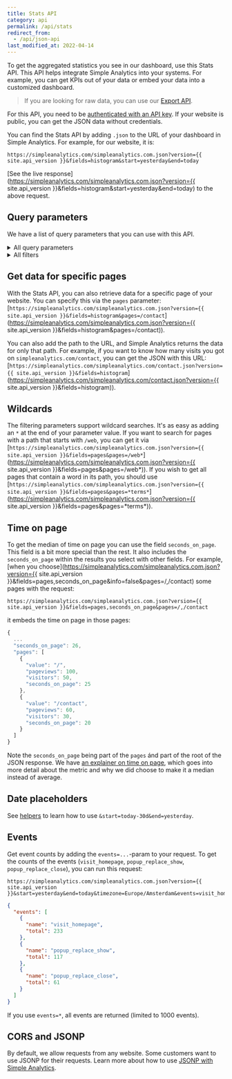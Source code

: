 ```yaml
---
title: Stats API
category: api
permalink: /api/stats
redirect_from:
  - /api/json-api
last_modified_at: 2022-04-14
---
```


To get the aggregated statistics you see in our dashboard, use this Stats API. This API helps integrate Simple Analytics into your systems. For example, you can get KPIs out of your data or embed your data into a customized dashboard.

> If you are looking for raw data, you can use our [Export API](/api/export-data-points).

For this API, you need to be [authenticated with an API key](/api/authenticate). If your website is public, you can get the JSON data without credentials.

You can find the Stats API by adding `.json` to the URL of your dashboard in Simple Analytics. For example, for our website, it is:

```
https://simpleanalytics.com/simpleanalytics.com.json?version={{ site.api_version }}&fields=histogram&start=yesterday&end=today
```

[See the live response](https://simpleanalytics.com/simpleanalytics.com.json?version={{ site.api_version }}&fields=histogram&start=yesterday&end=today) to the above request.

## Query parameters

We have a list of query parameters that you can use with this API.

<details>
<summary>All query parameters</summary>
<div markdown="1">

The complete list of all query params you can use with the latest Stats API.

- `version` the version of the API (the latest version is `{{ site.api_version }}`)
- `start` the start date with this format `YYYY-MM-DD` (defaults to 1 month ago)
- `end` the end data with above format (defaults to today)
- `limit` a limit for the fields (1-1000)
- `timezone` a valid time zone like `Europe/Amsterdam` (with capitals)
- `info` shows more information about fields in the response (defaults to true)
- `callback` wraps the response in a callback for [JSONP](https://en.wikipedia.org/wiki/JSONP)
- [`events` a list of specified events and how much they occurred](#events)
- `interval` for histogram field: `hour`, `day`, `week`, `month`, or `year` (`hour` added in version 6)
- `fields` a comma seperated list of fields you want to get returned:
  - `pageviews` the total amount of page views in the specified period
  - `visitors` the total amount of visitors (unique page views) in the specified period
  - `histogram` an array with page views and visitors per day
  - `pages` a comma seperated list of pages you want to get stats for
  - `countries` a list of country codes
  - `referrers` a list of referrers (normalized)
  - `utm_sources` a list of UTM sources
  - `utm_mediums` a list of UTM mediums
  - `utm_campaigns` a list of UTM campaigns
  - `utm_contents` a list of UTM contents
  - `utm_terms` a list of UTM terms
  - `browser_names` a list of browser names
  - `os_names` a list of OS names
  - `device_types` a list of device types (mobile, tablet, desktop, tv)
  - `seconds_on_page` the median of seconds a visitor spent on the page ([see more](#time-on-page))

</div>
</details>

<details>
<summary>All filters</summary>
<div markdown="1">

You can filter the returned data. Here is the list of filters you can use.

- `page` filter by a page
- `pages` filter by a comma separated list of pages (`/contact,/product/*`)
- `country` filter by a country code
- `referrer` filter by a referrer (normalized)
- `utm_source` filter by a UTM source
- `utm_medium` filter by a UTM medium
- `utm_campaign` filter by a UTM campaign
- `utm_content` filter by a UTM content
- `utm_term` filter by a UTM term
- `browser_name` filter by a browser name
- `os_name` filter by a OS name
- `device_type` filter by a device type (mobile, tablet, desktop, tv)

These filters don't have effect on the `events` query parameter.

</div>
</details>

## Get data for specific pages

With the Stats API, you can also retrieve data for a specific page of your website. You can specify this via the `pages` parameter: [`https://simpleanalytics.com/simpleanalytics.com.json?version={{ site.api_version }}&fields=histogram&pages=/contact`](https://simpleanalytics.com/simpleanalytics.com.json?version={{ site.api_version }}&fields=histogram&pages=/contact)).

You can also add the path to the URL, and Simple Analytics returns the data for only that path. For example, if you want to know how many visits you got on `simpleanalytics.com/contact`, you can get the JSON with this URL: [`https://simpleanalytics.com/simpleanalytics.com/contact.json?version={{ site.api_version }}&fields=histogram`](https://simpleanalytics.com/simpleanalytics.com/contact.json?version={{ site.api_version }}&fields=histogram)).

## Wildcards

The filtering parameters support wildcard searches. It's as easy as adding an `*` at the end of your parameter value. If you want to search for pages with a path that starts with `/web`, you can get it via [`https://simpleanalytics.com/simpleanalytics.com.json?version={{ site.api_version }}&fields=pages&pages=/web*`](https://simpleanalytics.com/simpleanalytics.com.json?version={{ site.api_version }}&fields=pages&pages=/web*)). If you wish to get all pages that contain a word in its path, you should use [`https://simpleanalytics.com/simpleanalytics.com.json?version={{ site.api_version }}&fields=pages&pages=*terms*`](https://simpleanalytics.com/simpleanalytics.com.json?version={{ site.api_version }}&fields=pages&pages=*terms\*)).

## Time on page

To get the median of time on page you can use the field `seconds_on_page`. This field is a bit more special than the rest. It also includes the `seconds_on_page` within the results you select with other fields. For example, [when you choose](https://simpleanalytics.com/simpleanalytics.com.json?version={{ site.api_version }}&fields=pages,seconds_on_page&info=false&pages=/,/contact) some pages with the request:

```
https://simpleanalytics.com/simpleanalytics.com.json?version={{ site.api_version }}&fields=pages,seconds_on_page&pages=/,/contact
```

it embeds the time on page in those pages:

```js
{
  ...
  "seconds_on_page": 26,
  "pages": [
    {
      "value": "/",
      "pageviews": 100,
      "visitors": 50,
      "seconds_on_page": 25
    },
    {
      "value": "/contact",
      "pageviews": 60,
      "visitors": 30,
      "seconds_on_page": 20
    }
  ]
}
```

Note the `seconds_on_page` being part of the `pages` ánd part of the root of the JSON response. We have [an explainer on time on page](/explained/time-on-page), which goes into more detail about the metric and why we did choose to make it a median instead of average.

## Date placeholders

See [helpers](/api/helpers#date-placeholders) to learn how to use `&start=today-30d&end=yesterday`.

## Events

Get event counts by adding the `events=...`-param to your request. To get the counts of the events (`visit_homepage`, `popup_replace_show`, `popup_replace_close`), you can run this request:

```
https://simpleanalytics.com/simpleanalytics.com.json?version={{ site.api_version }}&start=yesterday&end=today&timezone=Europe/Amsterdam&events=visit_homepage,popup_replace_show,popup_replace_close
```

```json
{
  "events": [
    {
      "name": "visit_homepage",
      "total": 233
    },
    {
      "name": "popup_replace_show",
      "total": 117
    },
    {
      "name": "popup_replace_close",
      "total": 61
    }
  ]
}
```

If you use `events=*`, all events are returned (limited to 1000 events).

## CORS and JSONP

By default, we allow requests from any website. Some customers want to use JSONP for their requests. Learn more about how to use [JSONP with Simple Analytics](/api/cors-jsonp).
